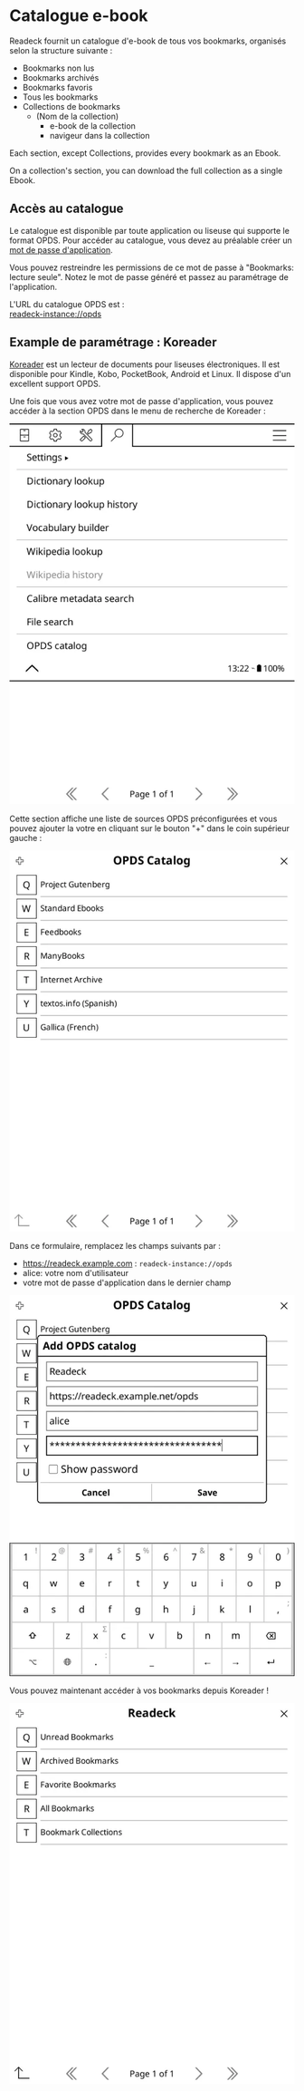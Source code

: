 # Catalogue e-book

Readeck fournit un catalogue d'e-book de tous vos bookmarks, organisés selon la structure suivante :

- Bookmarks non lus
- Bookmarks archivés
- Bookmarks favoris
- Tous les bookmarks
- Collections de bookmarks
  - (Nom de la collection)
    - e-book de la collection
    - navigeur dans la collection

Each section, except Collections, provides every bookmark as an Ebook.

On a collection's section, you can download the full collection as a single Ebook.


## Accès au catalogue

Le catalogue est disponible par toute application ou liseuse qui supporte le format OPDS. Pour accéder au catalogue, vous devez au préalable créer un [mot de passe d'application](readeck-instance://profile/credentials).

Vous pouvez restreindre les permissions de ce mot de passe à "Bookmarks: lecture seule". Notez le mot de passe généré et passez au paramétrage de l'application.

L'URL du catalogue OPDS est : \
[readeck-instance://opds](readeck-instance://opds)


## Example de paramétrage : Koreader

[Koreader](https://koreader.rocks/) est un lecteur de documents pour liseuses électroniques. Il est disponible pour Kindle, Kobo, PocketBook, Android et Linux. Il dispose d'un excellent support OPDS.

Une fois que vous avez votre mot de passe d'application, vous pouvez accéder à la section OPDS dans le menu de recherche de Koreader :

![Menu de recherche de Koreader](../img/koreader-1.webp)

Cette section affiche une liste de sources OPDS préconfigurées et vous pouvez ajouter la votre en cliquant sur le bouton "+" dans le coin supérieur gauche :

![Liste des catalogues dans Koreeader](../img/koreader-2.webp)

Dans ce formulaire, remplacez les champs suivants par :

- https://readeck.example.com : `readeck-instance://opds`
- alice: votre nom d'utilisateur
- votre mot de passe d'application dans le dernier champ

![Ajouter un catalogue dans Koreader](../img/koreader-3.webp)

Vous pouvez maintenant accéder à vos bookmarks depuis Koreader !

![Le catalogue Readeck dans Koreader](../img/koreader-4.webp)
